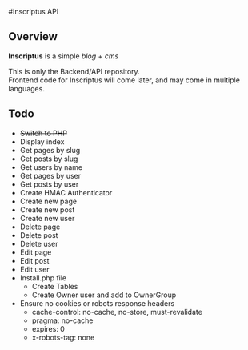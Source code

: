 #Inscriptus API

## Overview

**Inscriptus** is a simple _blog_ + _cms_

This is only the Backend/API repository.  
Frontend code for Inscriptus will come later, and may come in multiple languages.  

## Todo

* ~~Switch to PHP~~
* Display index
* Get pages by slug
* Get posts by slug
* Get users by name
* Get pages by user
* Get posts by user
* Create HMAC Authenticator
* Create new page
* Create new post
* Create new user
* Delete page
* Delete post
* Delete user
* Edit page
* Edit post
* Edit user
* Install.php file
    * Create Tables
    * Create Owner user and add to OwnerGroup
* Ensure no cookies or robots response headers
    * cache-control: no-cache, no-store, must-revalidate
    * pragma: no-cache
    * expires: 0
    * x-robots-tag: none

